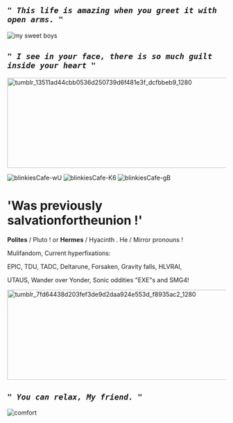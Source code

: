 ## *``" This life is amazing when you greet it with open arms. "``*
![my sweet boys](https://github.com/user-attachments/assets/a68b6d0d-2a8c-40d2-b8ba-0474fc036a2f)
## *``" I see in your face, there is so much guilt inside your heart "``*
<img width="735" height="208" alt="tumblr_13511ad44cbb0536d250739d6f481e3f_dcfbbeb9_1280" src="https://github.com/user-attachments/assets/1922fef5-2875-4e9d-b41f-e472fc4acdac" /> 

 ![blinkiesCafe-wU](https://github.com/user-attachments/assets/1ed3f32b-d524-48d0-bb10-7f9e9dc10544) ![blinkiesCafe-K6](https://github.com/user-attachments/assets/f75f06f3-b39c-4762-8a4c-633457817cf4) ![blinkiesCafe-gB](https://github.com/user-attachments/assets/eb8b4820-e905-499c-96dd-358e991acab1)




# 'Was previously salvationfortheunion !'

**Polites** / Pluto !  or **Hermes** / Hyacinth . He / Mirror pronouns !

Mulifandom, Current hyperfixations: 

EPIC, TDU, TADC, Deltarune, Forsaken, Gravity falls, HLVRAI, 

UTAUS, Wander over Yonder, Sonic oddities "EXE"s and SMG4!

<img width="735" height="208" alt="tumblr_7fd64438d203fef3de9d2daa924e553d_f8935ac2_1280" src="https://github.com/user-attachments/assets/0f4cd53c-aeb5-4f27-9975-5a5a6f3ce4fe" />

## *``" You can relax, My friend. "``*
![comfort](https://github.com/user-attachments/assets/9ac77327-099b-4518-b64f-49b9b0e5dd2b)




